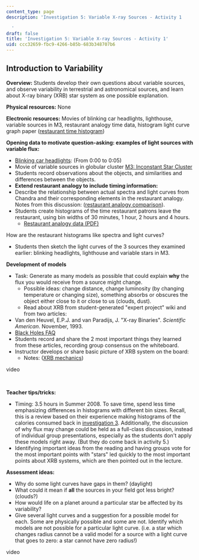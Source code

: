 ```yaml
---
content_type: page
description: 'Investigation 5: Variable X-ray Sources - Activity 1

  '
draft: false
title: 'Investigation 5: Variable X-ray Sources - Activity 1'
uid: ccc32659-fbc9-4266-b85b-683b348707b6
---
```

## **Introduction to Variability**

**Overview:** Students develop their own questions about variable sources, and observe variability in terrestrial and astronomical sources, and learn about X-ray binary (XRB) star system as one possible explanation.

**Physical resources:** None

**Electronic resources:** Movies of blinking car headlights, lighthouse, variable sources in M3, restaurant analogy time data, histogram light curve graph paper ([restaurant time histogram](https://old.ocw.mit.edu/high-school/physics/chandra-astrophysics-institute/investigation-5-variable-x-ray-sources/image-gallery-5/MITHFH_chandra_inv5_ResTim.jpg))

**Opening data to motivate question-asking: examples of light sources with variable flux:**

- [Blinking car headlights](http://www.youtube.com/watch?feature=player_embedded&v=P5N4dYgfe00): (From 0:00 to 0:05)
- Movie of variable sources in globular cluster [M3: Inconstant Star Cluster](http://antwrp.gsfc.nasa.gov/apod/ap070415.html)
- Students record observations about the objects, and similarities and differences between the objects.
- **Extend restaurant analogy to include timing information:**
- Describe the relationship between actual spectra and light curves from Chandra and their corresponding elements in the restaurant analogy. Notes from this discussion: ([restaurant analogy comparison](https://old.ocw.mit.edu/high-school/physics/chandra-astrophysics-institute/investigation-5-variable-x-ray-sources/image-gallery-5/MITHFH_chandra_inv5_ResAna.jpg)).
- Students create histograms of the time restaurant patrons leave the restaurant, using bin widths of 30 minutes, 1 hour, 2 hours and 4 hours.
    - [Restaurant analogy data (PDF)](https://old.ocw.mit.edu/high-school/physics/chandra-astrophysics-institute/investigation-5-variable-x-ray-sources/investigation-5-variable-x-ray-sources-activity-1/MITHFH_hstgrm_rest_tmng.pdf)

How are the restaurant histograms like spectra and light curves?

- Students then sketch the light curves of the 3 sources they examined earlier: blinking headlights, lighthouse and variable stars in M3.

**Development of models**

- Task: Generate as many models as possible that could explain **why** the flux you would receive from a source might change.
    - Possible ideas: change distance, change luminosity (by changing temperature or changing size), something absorbs or obscures the object either close to it or close to us (clouds, dust).
    - Read about XRB from student-generated "expert project" wiki and from two articles:
- Van den Heuvel, E.P.J. and van Paradijs, J. "X-ray Binaries". *Scientific American*. November, 1993.
- [Black Holes FAQ](http://cosmology.berkeley.edu/Education/BHfaq.html#q7)
- Students record and share the 2 most important things they learned from these articles, recording group consensus on the whiteboard.
- Instructor develops or share basic picture of XRB system on the board:
    - Notes: ([XRB mechanics](https://old.ocw.mit.edu/high-school/physics/chandra-astrophysics-institute/investigation-5-variable-x-ray-sources/image-gallery-5/MITHFH_chandra_inv5_XRB_me.jpg))

video 

 

**Teacher tips/tricks:**

- Timing: 3.5 hours in Summer 2008. To save time, spend less time emphasizing differences in histograms with different bin sizes. Recall, this is a review based on their experience making histograms of the calories consumed back in [investigation 3](https://old.ocw.mit.edu/high-school/physics/chandra-astrophysics-institute/investigation-3-production-of-light). Additionally, the discussion of why flux may change could be held as a full-class discussion, instead of individual group presentations, especially as the students don't apply these models right away. (But they do come back in activity 5.)
- Identifying important ideas from the reading and having groups vote for the most important points with "stars" led quickly to the most important points about XRB systems, which are then pointed out in the lecture.

**Assessment ideas:**

- Why do some light curves have gaps in them? (daylight)
- What could it mean if **all** the sources in your field got less bright? (clouds?)
- How would life on a planet around a particular star be affected by its variability?
- Give several light curves and a suggestion for a possible model for each. Some are physically possible and some are not. Identify which models are not possible for a particular light curve. (i.e. a star which changes radius cannot be a valid model for a source with a light curve that goes to zero: a star cannot have zero radius!)

video